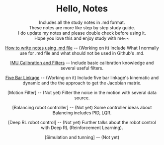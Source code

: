 <dev align = "center">

# Hello, Notes
Includes all the study notes in .md format.\
These notes are more like step by step study guide.\
I do update my notes and please double check before using it.\
Hope you love this and enjoy study with me~~

[How to write notes using .md file](./Markdown_note.md) -- (Working on it) Include What I normally use for .md file and what should not be used in Github's .md. 

[IMU Calibration and Filters](./IMU_filter.md) -- Include basic calibration knowledge and several useful filters.

[Five Bar Linkage](./README.md) -- (Working on it) Include five bar linkage's kinematic and dynamic and the the approach to get the Jacobian matrix.

[Motion Filter]  -- (Not yet) Filter the noice in the motion with several data source. 

[Balancing robot controller] -- (Not yet) Some controller ideas about Balancing includes PID, LQR.  

[Deep RL robot control] -- (Not yet) Further talks about the robot control with Deep RL (Reinforcement Learning). 

[Simulation and tunning] -- (Not yet) 



